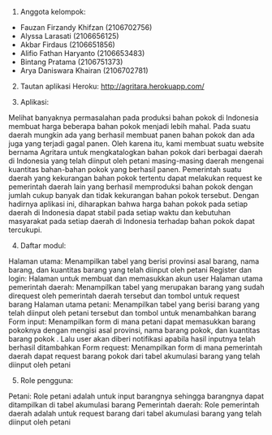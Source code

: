 1. Anggota kelompok:
- Fauzan Firzandy Khifzan (2106702756) 
- Alyssa Larasati (2106656125) 
- Akbar Firdaus (2106651856) 
- Alifio Fathan Haryanto (2106653483) 
- Bintang Pratama (2106751373)
- Arya Daniswara Khairan (2106702781)

2. Tautan aplikasi Heroku: http://agritara.herokuapp.com/

3. Aplikasi:

Melihat banyaknya permasalahan pada produksi bahan pokok di Indonesia membuat harga beberapa bahan pokok menjadi lebih mahal. Pada suatu daerah mungkin ada yang berhasil membuat panen bahan pokok dan ada juga yang terjadi gagal panen. Oleh karena itu, kami membuat suatu website bernama Agritara untuk mengkatalogkan bahan pokok dari berbagai daerah di Indonesia yang telah diinput oleh petani masing-masing daerah mengenai kuantitas bahan-bahan pokok yang berhasil panen. Pemerintah suatu daerah yang kekurangan bahan pokok tertentu dapat melakukan request ke pemerintah daerah lain yang berhasil memproduksi bahan pokok dengan jumlah cukup banyak dan tidak kekurangan bahan pokok tersebut. Dengan hadirnya aplikasi ini, diharapkan bahwa harga bahan pokok pada setiap daerah di Indonesia dapat stabil pada setiap waktu dan kebutuhan masyarakat pada setiap daerah di Indonesia terhadap bahan pokok dapat tercukupi. 

4. Daftar modul:

Halaman utama: Menampilkan tabel yang berisi provinsi asal barang, nama barang, dan kuantitas barang yang telah diinput oleh petani
Register dan login: Halaman untuk membuat dan memasukkan akun user
Halaman utama pemerintah daerah: Menampilkan tabel yang merupakan barang yang sudah direquest oleh pemerintah daerah tersebut dan tombol untuk request barang
Halaman utama petani: Menampilkan tabel yang berisi barang yang telah diinput oleh petani tersebut dan tombol untuk menambahkan barang
Form input: Menampilkan form di mana petani dapat memasukkan barang pokoknya dengan mengisi asal provinsi, nama barang pokok, dan kuantitas barang pokok . Lalu user akan diberi notifikasi apabila hasil inputnya telah berhasil ditambahkan
Form request: Menampilkan form di mana pemerintah daerah dapat request barang pokok dari tabel akumulasi barang yang telah diinput oleh petani

5. Role pengguna:

Petani: Role petani adalah untuk input barangnya sehingga barangnya dapat ditampilkan di tabel akumulasi barang 
Pemerintah daerah: Role pemerintah daerah adalah untuk request barang dari tabel akumulasi barang yang telah diinput oleh petani





